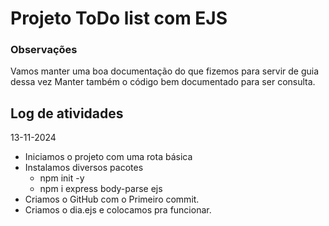 # Projeto ToDo list com EJS

### Observações
Vamos manter uma boa documentação do que fizemos para servir de guia dessa vez
Manter também o código bem documentado para ser consulta.

## Log de atividades
13-11-2024
 - Iniciamos o projeto com uma rota básica
 - Instalamos diversos pacotes
    - npm init -y
    - npm i express body-parse ejs
- Criamos o GitHub com o Primeiro commit.
- Criamos o dia.ejs e colocamos pra funcionar.